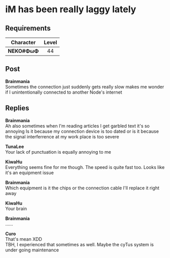 # iM has been really laggy lately
## Requirements
| Character  |Level|
|------------|:---:|
|**NEKO#ΦωΦ**| 44  |

## Post
**Brainmania**<br>
Sometimes the connection just suddenly gets really slow makes me wonder if I unintentionally connected to another Node's internet<br>

## Replies
**Brainmania**<br>
Ah also sometimes when I'm reading articles I get garbled text it's so annoying Is it because my connection device is too dated or is it because the signal interferrence at my work place is too severe

**TunaLee**<br>
Your lack of punctuation is equally annoying to me

**KiwaHu**<br>
Everything seems fine for me though. The speed is quite fast too. Looks like it's an equipment issue

**Brainmania**<br>
Which equipment is it the chips or the connection cable I'll replace it right away

**KiwaHu**<br>
Your brain

**Brainmania**<br>
......

**Curo**<br>
That's mean XDD<br>
TBH, I experienced that sometimes as well. Maybe the cyTus system is under going maintenance

